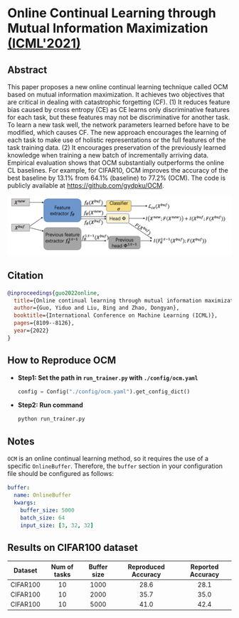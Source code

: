 # Online Continual Learning through Mutual Information Maximization [(ICML'2021)](https://proceedings.mlr.press/v162/guo22g.html)

## Abstract

This paper proposes a new online continual learning technique called OCM based on mutual information maximization. It achieves two objectives that are critical in dealing with catastrophic forgetting (CF). (1) It reduces feature bias caused by cross entropy (CE) as CE learns only discriminative features for each task, but these features may not be discriminative for another task. To learn a new task well, the network parameters learned before have to be modified, which causes CF. The new approach encourages the learning of each task to make use of holistic representations or the full features of the task training data. (2) It encourages preservation of the previously learned knowledge when training a new batch of incrementally arriving data. Empirical evaluation shows that OCM substantially outperforms the online CL baselines. For example, for CIFAR10, OCM improves the accuracy of the best baseline by 13.1% from 64.1% (baseline) to 77.2% (OCM). The code is publicly available at https://github.com/gydpku/OCM.

![OCM](../../resources/imgs/OCM.png)

## Citation

```bibtex
@inproceedings{guo2022online,
  title={Online continual learning through mutual information maximization},
  author={Guo, Yiduo and Liu, Bing and Zhao, Dongyan},
  booktitle={International Conference on Machine Learning (ICML)},
  pages={8109--8126},
  year={2022}
}
```

## How to Reproduce OCM

- **Step1: Set the path in `run_trainer.py` with `./config/ocm.yaml`**
    ```python
    config = Config("./config/ocm.yaml").get_config_dict()
    ```
- **Step2: Run command**
    ```python
    python run_trainer.py
    ```



## Notes

`OCM` is an online continual learning method, so it requires the use of a specific `OnlineBuffer`. Therefore, the `buffer` section in your configuration file should be configured as follows:

```yaml
buffer:
  name: OnlineBuffer
  kwargs:
    buffer_size: 5000
    batch_size: 64
    input_size: [3, 32, 32]
```



## Results on CIFAR100 dataset

| Dataset  | Num of tasks | Buffer size | Reproduced Accuracy | Reported Accuracy |
| :------: | :----------: | :---------: | :-----------------: | :---------------: |
| CIFAR100 |      10      |    1000     |        28.6         |       28.1        |
| CIFAR100 |      10      |    2000     |        35.7         |       35.0        |
| CIFAR100 |      10      |    5000     |        41.0         |       42.4        |

